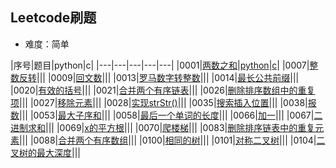 ## Leetcode刷题 
* 难度：简单

|序号|题目|python|c|
|---|---|---|---|---|
|0001|<a href="https://leetcode-cn.com/problems/two-sum/">两数之和</a>|<a href="https://github.com/hhe0/leetcode/blob/master/Easy/0001/python/Solution.py">python</a>|<a href="https://github.com/hhe0/leetcode/blob/master/Easy/0001/c/Solution.c">c</a>|
|0007|<a href="https://leetcode-cn.com/problems/reverse-integer/">整数反转</a>|||
|0009|<a href="https://leetcode-cn.com/problems/palindrome-number/">回文数</a>|||
|0013|<a href="https://leetcode-cn.com/problems/roman-to-integer/">罗马数字转整数</a>|||
|0014|<a href="https://leetcode-cn.com/problems/longest-common-prefix/">最长公共前缀</a>|||
|0020|<a href="https://leetcode-cn.com/problems/valid-parentheses/">有效的括号</a>|||
|0021|<a href="https://leetcode-cn.com/problems/merge-two-sorted-lists/">合并两个有序链表</a>|||
|0026|<a href="https://leetcode-cn.com/problems/remove-duplicates-from-sorted-array/">删除排序数组中的重复项</a>|||
|0027|<a href="https://leetcode-cn.com/problems/remove-element/">移除元素</a>|||
|0028|<a href="https://leetcode-cn.com/problems/implement-strstr/">实现strStr()</a>|||
|0035|<a href="https://leetcode-cn.com/problems/search-insert-position/">搜索插入位置</a>|||
|0038|<a href="https://leetcode-cn.com/problems/count-and-say/">报数</a>|||
|0053|<a href="https://leetcode-cn.com/problems/maximum-subarray/">最大子序和</a>|||
|0058|<a href="https://leetcode-cn.com/problems/length-of-last-word/">最后一个单词的长度</a>|||
|0066|<a href="https://leetcode-cn.com/problems/plus-one/">加一</a>|||
|0067|<a href="https://leetcode-cn.com/problems/add-binary/">二进制求和</a>|||
|0069|<a href="https://leetcode-cn.com/problems/sqrtx/">x的平方根</a>|||
|0070|<a href="https://leetcode-cn.com/problems/climbing-stairs/">爬楼梯</a>|||
|0083|<a href="https://leetcode-cn.com/problems/remove-duplicates-from-sorted-list/">删除排序链表中的重复元素</a>|||
|0088|<a href="https://leetcode-cn.com/problems/merge-sorted-array/">合并两个有序数组</a>|||
|0100|<a href="https://leetcode-cn.com/problems/same-tree/">相同的树</a>|||
|0101|<a href="https://leetcode-cn.com/problems/symmetric-tree/">对称二叉树</a>|||
|0104|<a href="https://leetcode-cn.com/problems/maximum-depth-of-binary-tree/">二叉树的最大深度</a>|||